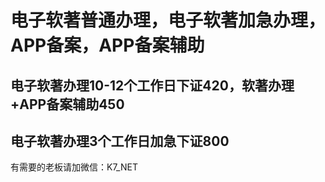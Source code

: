 # 电子软著普通办理，电子软著加急办理，APP备案，APP备案辅助
## 电子软著办理10-12个工作日下证420，软著办理+APP备案辅助450
## 电子软著办理3个工作日加急下证800

有需要的老板请加微信：K7_NET
